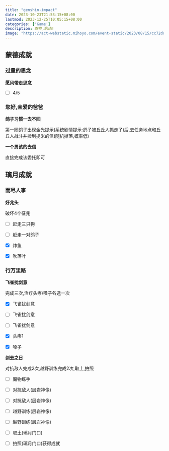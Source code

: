 ```yaml
---
title: "genshin-impact"
date: 2023-10-23T21:53:15+08:00
lastmod: 2023-12-25T10:05:15+08:00
categories: ['Game']
description: 原神,启动!
image: "https://act-webstatic.mihoyo.com/event-static/2023/08/15/cc72ddf351003a4a9b618e5f4697dad0_2771553456903788244.jpg"
---
```


## 蒙德成就

### 过量的思念

**愿风带走思念**

- [ ] 4/5

### 您好,亲爱的爸爸


**鸽子习惯一去不回**

第一圈鸽子出现金光提示(系统剧情提示:鸽子被丘丘人抓走了)后,去任务地点和丘丘人战斗并捡到提米的信(随机掉落,概率低)


**一个男孩的去信**

直接完成该委托即可


## 璃月成就

### 而尽人事

**好兆头**

破坏4个征兆

- [ ] 赶走三只狗
- [ ] 赶走一对鸽子
- [x] 炸鱼
- [x] 吹落叶


### 行万里路

**飞雀扰剑意**

完成三次,治疗头疼/嗓子各选一次

- [x] 飞雀扰剑意
- [ ] 飞雀扰剑意
- [ ] 飞雀扰剑意
- [x] 头疼1
- [x] 嗓子


**剑去之日**

对抗敌人完成2次,越野训练完成2次,取土,拍照

- [ ] 魔物练手
- [ ] 对抗敌人(层岩神像)
- [ ] 对抗敌人(层岩神像)
- [ ] 越野训练(层岩神像)
- [ ] 越野训练(层岩神像)
- [ ] 取土(璃月门口)
- [ ] 拍照(璃月门口)获得成就

